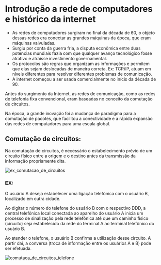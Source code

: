 # Introdução a rede de computadores e histórico da internet

*	As redes de computadores surgiram no final da década de 60, o objeto dessas redes era conectar as grandes máquinas da época, que eram máquinas valvuladas.
*	Surgiu por conta da guerra fria, a disputa econômica entre duas potencias mundiais fazia com que qualquer avanço tecnológico fosse atrativo e atraísse investimento governamental.
*	Os protocolos são regras que organizam as informações e permitem que elas sejam deslocadas de maneira correta. Ex: TCP/IP, atuam em níveis diferentes para resolver diferentes problemas de comunicação.
*	A internet começou a ser usada comercialmente no início da década de 90.

Antes do surgimento da Internet, as redes de comunicação, como as redes de telefonia fixa convencional, eram baseadas no conceito da comutação de circuitos.

Na época, a grande inovação foi a mudança de paradigma para a comutação de pacotes, que facilitou a conectividade e a rápida expansão das redes de computadores para uma escala global.

## Comutação de circuitos:

Na comutação de circuitos, é necessário o estabelecimento prévio de um circuito físico entre a origem e o destino antes da transmissão da informação propriamente dita.

![ex_comutacao_de_circuitos](https://user-images.githubusercontent.com/61008693/172952458-c3404f84-7d28-4729-9ef7-56b77bf04636.png)

### EX:

O usuário A deseja estabelecer uma ligação telefônica com o usuário B, localizado em outra cidade.

Ao digitar o número do telefone do usuário B com o respectivo DDD, a central telefônica local conectada ao aparelho do usuário A inicia um processo de sinalização pela rede telefônica até que um caminho físico (circuito) seja estabelecido da rede do terminal A ao terminal telefônico do usuário B.

Ao atender o telefone, o usuário B confirma a utilização desse circuito. A partir daí, a conversa (troca de informação entre os usuários A e B) pode ser efetuada.

![comutaca_de_circuitos_telefone](https://user-images.githubusercontent.com/61008693/172957013-a32e8295-7333-495e-bb70-b697fe3cce0f.png)
